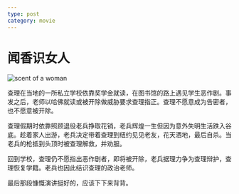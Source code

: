 ```yaml
---
type: post
category: movie
---
```


# 闻香识女人

![scent of a woman](https://img1.doubanio.com/view/photo/l/public/p2550757929.webp)

查理在当地的一所私立学校依靠奖学金就读，在图书馆的路上遇见学生恶作剧。事发之后，老师以哈佛就读或被开除做威胁要求查理指正。查理不愿意成为告密者，也不愿意被开除。

查理假期时依靠照顾退役老兵挣取花销，老兵辉煌一生但因为意外失明生活跌入谷底。趁着家人出游，老兵决定带着查理到纽约见见老友，花天酒地，最后自杀。当老兵的枪抵到头顶时被查理解救，并劝服。

回到学校，查理仍不愿指出恶作剧者，即将被开除，老兵据理力争为查理辩护，查理恢复学籍。老兵也因此结识查理的政治老师。

最后那段慷慨演讲挺好的，应该下下来背背。
